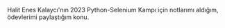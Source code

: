 Halit Enes Kalaycı'nın 2023 Python-Selenium Kampı için notlarımı aldığım, ödevlerimi paylaştığım konu.  
